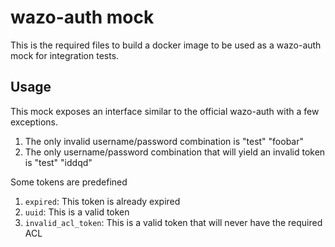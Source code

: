 # wazo-auth mock

This is the required files to build a docker image to be used as a wazo-auth mock
for integration tests.


## Usage

This mock exposes an interface similar to the official wazo-auth with a few exceptions.

1. The only invalid username/password combination is "test" "foobar"
2. The only username/password combination that will yield an invalid token is "test" "iddqd"

Some tokens are predefined

1. `expired`: This token is already expired
2. `uuid`: This is a valid token
3. `invalid_acl_token`: This is a valid token that will never have the required ACL
